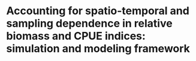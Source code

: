 # Accounting for spatio-temporal and sampling dependence in relative biomass and CPUE indices: simulation and modeling framework

